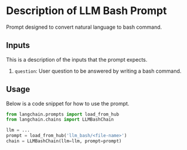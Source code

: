 # Description of LLM Bash Prompt

Prompt designed to convert natural language to bash command.

## Inputs

This is a description of the inputs that the prompt expects.

1. `question`: User question to be answered by writing a bash command.


## Usage

Below is a code snippet for how to use the prompt.

```python
from langchain.prompts import load_from_hub
from langchain.chains import LLMBashChain

llm = ...
prompt = load_from_hub('llm_bash/<file-name>')
chain = LLMBashChain(llm=llm, prompt=prompt)
```

